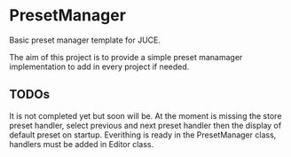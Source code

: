 # PresetManager
Basic preset manager template for JUCE.

The aim of this project is to provide a simple preset manamager implementation to add in every project if needed.

## TODOs
It is not completed yet but soon will be. At the moment is missing the store preset handler, select previous and next preset handler then the display of default preset on startup.
Everithing is ready in the PresetManager class, handlers must be added in Editor class.
